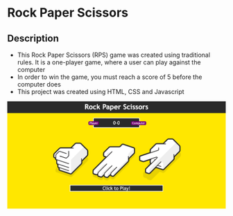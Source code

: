 # Rock Paper Scissors 

## Description 
- This Rock Paper Scissors (RPS) game was created using traditional rules. It is a one-player game, where a user can play against the computer
- In order to win the game, you must reach a score of 5 before the computer does
- This project was created using HTML, CSS and Javascript

![Rock Paper Scissors](/rps-images/game.png)


